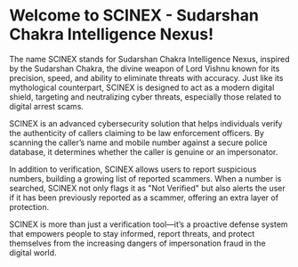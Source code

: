 # Welcome to SCINEX - Sudarshan Chakra Intelligence Nexus!

The name SCINEX stands for Sudarshan Chakra Intelligence Nexus, inspired by the Sudarshan Chakra, the divine weapon of Lord Vishnu known for its precision, speed, and ability to eliminate threats with accuracy. Just like its mythological counterpart, SCINEX is designed to act as a modern digital shield, targeting and neutralizing cyber threats, especially those related to digital arrest scams.

SCINEX is an advanced cybersecurity solution that helps individuals verify the authenticity of callers claiming to be law enforcement officers. By scanning the caller’s name and mobile number against a secure police database, it determines whether the caller is genuine or an impersonator.

In addition to verification, SCINEX allows users to report suspicious numbers, building a growing list of reported scammers. When a number is searched, SCINEX not only flags it as "Not Verified" but also alerts the user if it has been previously reported as a scammer, offering an extra layer of protection.

SCINEX is more than just a verification tool—it’s a proactive defense system that empowers people to stay informed, report threats, and protect themselves from the increasing dangers of impersonation fraud in the digital world. 
 
